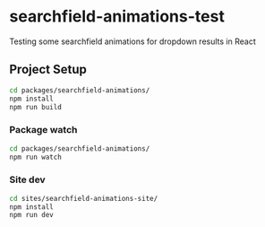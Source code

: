 # searchfield-animations-test

Testing some searchfield animations for dropdown results in React

## Project Setup

```sh
cd packages/searchfield-animations/
npm install
npm run build
```

### Package watch

```sh
cd packages/searchfield-animations/
npm run watch
```

### Site dev

```sh
cd sites/searchfield-animations-site/
npm install
npm run dev
```